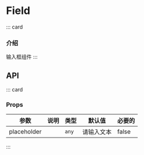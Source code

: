 # Field

::: card

### 介绍

输入框组件
:::

## API

::: card

### Props

| 参数        | 说明 | 类型  | 默认值     | 必要的 |
| ----------- | ---- | ----- | ---------- | ------ |
| placeholder |      | `any` | 请输入文本 | false  |

:::
